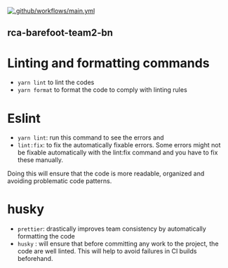 [![.github/workflows/main.yml](https://github.com/atlp-rwanda/rca-barefoot-team4-bn/actions/workflows/main.yml/badge.svg)](https://github.com/atlp-rwanda/rca-barefoot-team4-bn/actions/workflows/main.yml)
## rca-barefoot-team2-bn

# Linting and formatting commands
 * `yarn lint` to lint the codes
 * `yarn format` to format the code to comply with linting rules

# Eslint
 * `yarn lint`: run this command to see the errors and
 * `lint:fix`: to fix the automatically fixable errors. Some errors might not be fixable automatically with the lint:fix command and you have to fix these manually.

Doing this will ensure that the code is more readable, organized and avoiding problematic code patterns.

# husky
  * `prettier`: drastically improves team consistency by automatically formatting the code
  * `husky` : will ensure that before committing any work to the project, the code are well linted. This will help to avoid failures in CI builds beforehand.  
 
